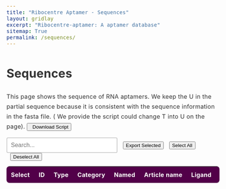 ```yaml
---
title: "Ribocentre Aptamer - Sequences"
layout: gridlay
excerpt: "Ribocentre-aptamer: A aptamer database"
sitemap: True
permalink: /sequences/
---
```

<html lang="en">
<head>
<meta http-equiv="Content-type" content="text/html; charset=utf-8">

<meta name="viewport" content="width=device-width,initial-scale=1,user-scalable=no">
<title>Ribocentre-aptamer sequences</title>
<link rel="stylesheet" type="text/css" href="https://cdn.datatables.net/1.12.1/css/jquery.dataTables.min.css">
<style>
:root{
  --primary-color:#520049;
}
body{font-family:-apple-system,BlinkMacSystemFont,'Segoe UI',Roboto,'Helvetica Neue',Arial,sans-serif;line-height:1.7;color:#333;font-size:16px;letter-spacing:.3px;}
.table-style{width:100%;margin:20px 0;background:#fff;border-radius:8px;overflow:hidden;box-shadow:0 2px 4px rgba(0,0,0,0.1);font-family:-apple-system,BlinkMacSystemFont,'Segoe UI',Roboto,'Helvetica Neue',Arial,sans-serif;}
.table-style th{background:var(--primary-color);color:#fff;padding:12px;text-align:left;white-space:nowrap;font-size:16px;}
.table-style td{padding:12px;border-bottom:1px solid #e8e8e8;white-space:nowrap;font-size:16px;}
.table-style tbody tr:nth-child(even){background:rgba(245,245,245,0.5);}
.table-style tbody tr:hover{background:rgba(82,0,73,0.05);}
/* Dashboard数据详情表专用超链接样式 */
.data-table-section .table a {
    color: #520049 !important;
    text-decoration: none !important;
    font-weight: 600;
    transition: all 0.2s ease;
    padding: 2px 4px;
    border-radius: 3px;
    white-space: nowrap;
    font-size: 16px;
}

.data-table-section .table a:hover {
    color: #7a0070 !important;
    text-decoration: underline !important;
    background-color: rgba(82, 0, 73, 0.1);
}

.data-table-section .table a:visited {
    color: #520049 !important;
}

.data-table-section .table a:active {
    color: #520049 !important;
    background-color: rgba(82, 0, 73, 0.2);
}

.data-table-section .table td:nth-child(2) a {
    color: #520049 !important;
    font-weight: 700 !important;
}

.data-table-section .table td:nth-child(2) a:hover {
    color: #7a0070 !important;
    text-shadow: 0 1px 2px rgba(82, 0, 73, 0.3);
}
#searchBox{padding:10px;font-size:16px;border:2px solid #ccc;border-radius:4px;width:300px;white-space:nowrap;}
#searchBox:focus{outline:none;border-color:#efefef;}
#pagination button{
  background-color:#f8f9fa;
  border:1px solid #dee2e6;
  color:#495057;
  cursor:pointer;
  border-radius:4px;
}
#pagination button:hover{
  background-color:#e9ecef;
  border-color:#adb5bd;
}
/* 序列样式 */
.sequence-cell {
  font-family: 'Courier New', monospace;
  font-size: 16px;
  white-space: nowrap;
}
/* 按钮样式 */
.button {
  display: inline-block;
  padding: 8px 12px;
  margin-right: 10px;
  text-align: center;
  background-color: #ffffff;
  color: #520049;
  text-decoration: none;
  font-size: 16px;
  border: 1px solid #520049;
  border-radius: 5px;
  cursor: pointer;
  transition: all 0.3s ease;
  white-space: nowrap;
}
.button:hover {
  background-color: #520049;
  color: white;
}
/* Tooltip样式 */
.amir-tooltip {
  position: fixed;
  z-index: 999999;
  background: rgba(0, 0, 0, 0.9);
  color: white;
  padding: 10px 15px;
  border-radius: 8px;
  font-size: 12px;
  line-height: 1.4;
  max-width: 300px;
  opacity: 0;
  transition: opacity 0.3s ease;
  pointer-events: none;
  box-shadow: 0 4px 20px rgba(0, 0, 0, 0.3);
  word-wrap: break-word;
  white-space: normal;
}

.amir-tooltip .tooltip-content {
  word-wrap: break-word;
}

.amir-tooltip .tooltip-arrow {
  position: absolute;
  width: 0;
  height: 0;
  border-left: 5px solid transparent;
  border-right: 5px solid transparent;
  transition: none;
  bottom: -5px;
  left: 50%;
  transform: translateX(-50%);
  border-top: 5px solid rgba(0, 0, 0, 0.9);
  border-bottom: none;
}

.truncated-text {
  cursor: pointer;
  position: relative;
  white-space: nowrap;
  font-size: 16px;
}
/* 表格容器样式 */
.data-table-section > div {
  border-radius: 8px;
  box-shadow: 0 2px 4px rgba(0,0,0,0.1);
}
</style>

</head>
<body>
<h1 class="post-title">Sequences</h1>
<p>This page shows the sequence of RNA aptamers. We keep the U in the partial sequence because it is consistent with the sequence information in the fasta file. ( We provide the script could change T into U on the page). <a href="https://www.ribocentre.org/downloads/sequence-T2U.ipynb" target="_blank" download="sequence-T2U.ipynb"><button class="btn btn-secondary"><span class="glyphicon glyphicon-download-alt"></span>&nbsp;&nbsp;Download Script</button></a></p>
<div class="form-container" style="margin-bottom:15px;">
  <input type="text" id="searchBox" placeholder="Search...">
  <button id="exportBtn" class="button" style="margin-left:10px;">Export Selected</button>
  <button id="selectAllBtn" class="button" style="margin-left:10px;">Select All</button>
  <button id="deselectAllBtn" class="button" style="margin-left:10px;">Deselect All</button>
</div>
<section class="data-table-section">
  <div style="display: flex; overflow: auto;">
    <table id="seqTable" class="table table-style display" style="flex: 1;margin-top: 0px;margin-bottom: 0px;">
      <thead>
        <tr>
          <th>Select</th>
          <th>ID</th>
          <th>Type</th>
          <th>Category</th>
          <th>Named</th>
          <th>Article name</th>
          <th>Ligand</th>
          <th>Ligand Description</th>
          <th>CAS</th>
          <th>Sequence</th>
          <th>Length</th>
          <th>GC Content</th>
          <th>Affinity</th>
          <th>Year</th>
        </tr>
      </thead>
      <tbody></tbody>
    </table>
  </div>
</section>

<!-- Tooltip元素 -->
<div id="amirTooltip" class="amir-tooltip" style="opacity: 0;">
  <div class="tooltip-content"></div>
  <div class="tooltip-arrow"></div>
</div>

<script>

let table;
let tableData=[];

let currentPage = 1;
let rowsPerPage = 10;
let filteredRows = [];
let allRows = [];

function initSimpleTable(rows) {
  allRows = rows;
  filteredRows = rows;
  renderTable();
  setupPagination();
  
  // 简单的搜索功能
  $('#searchBox').on('input', function() {
    const searchTerm = this.value.toLowerCase();
    filteredRows = allRows.filter(row => {
      return row.some(cell => cell.toString().toLowerCase().includes(searchTerm));
    });
    currentPage = 1;
    renderTable();
    setupPagination();
  });
}

function renderTable() {
  const tbody = document.querySelector('#seqTable tbody');
  tbody.innerHTML = '';
  
  const startIndex = (currentPage - 1) * rowsPerPage;
  const endIndex = startIndex + rowsPerPage;
  const pageRows = filteredRows.slice(startIndex, endIndex);
  
  pageRows.forEach(row => {
    const tr = document.createElement('tr');
    row.forEach(cellData => {
      const td = document.createElement('td');
      td.innerHTML = cellData;
      tr.appendChild(td);
    });
    tbody.appendChild(tr);
  });
  
  // 添加tooltip监听器
  addTooltipListeners();
}

function setupPagination() {
  const totalPages = Math.ceil(filteredRows.length / rowsPerPage);
  let paginationHtml = '<div id="pagination" style="margin-top: 20px; text-align: center;">';
  
  // 上一页按钮
  if (currentPage > 1) {
    paginationHtml += `<button onclick="changePage(${currentPage - 1})" style="margin: 0 5px; padding: 5px 10px;">Previous Page</button>`;
  }
  
  // 页码按钮
  for (let i = Math.max(1, currentPage - 2); i <= Math.min(totalPages, currentPage + 2); i++) {
    if (i === currentPage) {
      paginationHtml += `<button style="margin: 0 5px; padding: 5px 10px; background-color: var(--primary-color); color: white;">${i}</button>`;
    } else {
      paginationHtml += `<button onclick="changePage(${i})" style="margin: 0 5px; padding: 5px 10px;">${i}</button>`;
    }
  }
  
  // 下一页按钮
  if (currentPage < totalPages) {
    paginationHtml += `<button onclick="changePage(${currentPage + 1})" style="margin: 0 5px; padding: 5px 10px;">Next Page</button>`;
  }
  
  paginationHtml += `<span style="margin-left: 20px;">Showing ${Math.min((currentPage - 1) * rowsPerPage + 1, filteredRows.length)}-${Math.min(currentPage * rowsPerPage, filteredRows.length)} of ${filteredRows.length} entries</span>`;
  paginationHtml += '</div>';
  
  // 移除旧的分页器
  const oldPagination = document.getElementById('pagination');
  if (oldPagination) {
    oldPagination.remove();
  }
  
  // 添加新的分页器
  document.querySelector('.data-table-section').insertAdjacentHTML('afterend', paginationHtml);
}

function changePage(page) {
  currentPage = page;
  renderTable();
  setupPagination();
}

// 辅助函数：截断文本
function truncateText(text, maxLength) {
  if (!text) return '';
  return text.length > maxLength ? text.substring(0, maxLength) + '...' : text;
}

// 辅助函数：转义HTML
function escapeHtml(text) {
  if (!text) return '';
  const div = document.createElement('div');
  div.textContent = text;
  return div.innerHTML;
}

// 序列染色函数
function colorizeSequence(sequence) {
  if (!sequence) return '';
  return sequence.replace(/[AUGC]/g, function(match) {
    switch(match) {
      case 'A': return '<span style="color: #ff6b6b;">A</span>';
      case 'U': return '<span style="color: #4ecdc4;">U</span>';
      case 'G': return '<span style="color: #45b7d1;">G</span>';
      case 'C': return '<span style="color: #f9ca24;">C</span>';
      default: return match;
    }
  });
}

// 显示tooltip
function showAmirTooltip(content, clientX, clientY) {
  const tooltip = document.getElementById('amirTooltip');
  if (!tooltip) return;
  
  const tooltipContent = tooltip.querySelector('.tooltip-content');
  if (!tooltipContent) return;
  
  tooltipContent.innerHTML = content;
  
  // 确保tooltip可见以计算尺寸
  tooltip.style.opacity = '0';
  tooltip.style.display = 'block';
  tooltip.style.position = 'fixed';
  tooltip.style.transform = 'none';
  
  // 获取tooltip尺寸
  const tooltipRect = tooltip.getBoundingClientRect();
  const viewportWidth = window.innerWidth;
  const viewportHeight = window.innerHeight;
  
  // 计算最佳位置
  let left = clientX - (tooltipRect.width / 2);
  let top = clientY - tooltipRect.height - 15;
  let arrowPosition = 'bottom';
  
  // 边界检查
  if (left + tooltipRect.width > viewportWidth) {
    left = viewportWidth - tooltipRect.width - 10;
  }
  
  if (left < 10) {
    left = 10;
  }
  
  if (top < 10) {
    top = clientY + 15;
    arrowPosition = 'top';
  }
  
  tooltip.style.left = left + 'px';
  tooltip.style.top = top + 'px';
  tooltip.style.opacity = '1';
}

// 隐藏tooltip
function hideAmirTooltip() {
  const tooltip = document.getElementById('amirTooltip');
  if (tooltip) {
    tooltip.style.opacity = '0';
  }
}

// 添加tooltip事件监听器
function addTooltipListeners() {
  const truncatedTexts = document.querySelectorAll('.truncated-text');
  truncatedTexts.forEach(element => {
    element.style.cursor = 'pointer';
    
    element.addEventListener('mouseenter', (e) => {
      const fullText = e.target.getAttribute('data-full-text');
      const isSequence = e.target.getAttribute('data-is-sequence') === 'true';
      
      // 如果是序列，使用染色逻辑；否则使用原始文本
      const htmlContent = isSequence ? colorizeSequence(fullText) : fullText;
      showAmirTooltip(htmlContent, e.clientX, e.clientY);
    });

    element.addEventListener('mousemove', (e) => {
      const fullText = e.target.getAttribute('data-full-text');
      const isSequence = e.target.getAttribute('data-is-sequence') === 'true';
      
      // 如果是序列，使用染色逻辑；否则使用原始文本
      const htmlContent = isSequence ? colorizeSequence(fullText) : fullText;
      showAmirTooltip(htmlContent, e.clientX, e.clientY);
    });

    element.addEventListener('mouseleave', () => {
      hideAmirTooltip();
    });
  });
}

function buildRows(data){
  return data.map(d=>{
    // 处理链接
    const aptamerLink = d.Linker ? `<a href="${d.Linker}" target="_blank">${d.Named || 'N/A'}</a>` : (d.Named || 'N/A');
    
    // 处理PubMed链接
    const yearLink = d['Link to PubMed Entry'] ? `<a href="${d['Link to PubMed Entry']}" target="_blank">${d.Year || 'N/A'}</a>` : (d.Year || 'N/A');
    
    // 处理CAS字段 - 使用tooltip显示完整内容
    const casField = d.CAS ? `<span class="truncated-text" data-full-text="${escapeHtml(d.CAS)}" data-is-sequence="false">${truncateText(d.CAS, 20)}</span>` : 'N/A';
    
    // 处理序列字段 - 使用tooltip显示完整序列并染色
    const sequenceField = d.Sequence ? `<span class="truncated-text sequence-cell" data-full-text="${escapeHtml(d.Sequence)}" data-is-sequence="true">${truncateText(d.Sequence, 6)}</span>` : 'N/A';
    
    // 处理配体描述字段 - 使用tooltip显示完整内容
    const ligandDesc = d['Ligand Description'] ? `<span class="truncated-text" data-full-text="${escapeHtml(d['Ligand Description'])}" data-is-sequence="false">${truncateText(d['Ligand Description'], 20)}</span>` : 'N/A';
    
    return [
      '<input type="checkbox" class="row-select">',
      d.ID || 'N/A',
      d.Type || 'N/A',
      d.Category || 'N/A',
      aptamerLink,
      d['Article name'] || 'N/A',
      d.Ligand || 'N/A',
      ligandDesc,
      casField,
      sequenceField,
      d.Length || 'N/A',
      d['GC Content'] || 'N/A',
      d.Affinity || 'N/A',
      yearLink
    ];
  });
}

function loadData(){
  fetch('{{ site.baseurl }}/apidata/sequences_cleaned.json')
    .then(r=>r.json())
    .then(json=>{
      // 处理数据结构，如果数据在Sheet1中
      let data = json.Sheet1 || json;
      
      // 检查URL参数，如果有id参数则过滤数据
      const urlParams = new URLSearchParams(window.location.search);
      const targetId = urlParams.get('id');
      const searchQuery = urlParams.get('search');
      const formatParam = urlParams.get('format');
      
      if (targetId) {
        data = data.filter(item => item.ID === targetId);
      }
      
              // 如果请求JSON格式，直接返回数据
        if (formatParam === 'json') {
          let responseData = data;
          let originalCount = data.length;
          
          // 如果有搜索参数，进行搜索过滤
          if (searchQuery) {
            responseData = data.filter(item => {
              return Object.values(item).some(value => 
                value && value.toString().toLowerCase().includes(searchQuery.toLowerCase())
              );
            });
          }
          
          // 构建完整的API响应
          const apiResponse = {
            success: true,
            message: responseData.length === 0 ? "No results found" : `Found ${responseData.length} result(s)`,
            query: {
              search: searchQuery || null,
              id: targetId || null,
              timestamp: new Date().toISOString(),
              endpoint: "/sequences/"
            },
            statistics: {
              total_in_database: originalCount,
              filtered_results: responseData.length,
              search_performed: !!searchQuery,
              id_filter_applied: !!targetId
            },
            data: responseData.length === 0 ? [] : responseData
          };
          
          // 如果没有结果，添加建议
          if (responseData.length === 0 && searchQuery) {
            apiResponse.suggestions = [
              "Try a broader search term",
              "Check spelling of your search query",
              "Use partial matching (e.g., 'ATP' instead of 'ATP-binding')",
              "Browse all data: /sequences/ or /api/"
            ];
          }
          
          // 返回JSON数据
          document.body.innerHTML = '<pre style="background: #f8f9fa; padding: 20px; border-radius: 5px; border: 1px solid #dee2e6; color: #495057;">' + 
            JSON.stringify(apiResponse, null, 2) + '</pre>';
          document.body.style.fontFamily = 'Monaco, "Lucida Console", monospace';
          document.body.style.padding = '20px';
          document.body.style.margin = '0';
          document.body.style.backgroundColor = '#ffffff';
          return;
      }
      
      tableData=data;
      const rows=buildRows(data);
      
      // 确保 DataTable 函数存在
      if (typeof $.fn.DataTable === 'undefined') {
        console.error('DataTable is not loaded, trying alternative initialization');
        // 如果 DataTable 没有加载，尝试简单的表格显示
        initSimpleTable(rows);
        return;
      }
      
      try {
        table=$('#seqTable').DataTable({
          data:rows,
          columns:[
            {title:'Select',orderable:false},
            {title:'ID'},
            {title:'Type'},
            {title:'Category'},
            {title:'Named'},
            {title:'Article name'},
            {title:'Ligand'},
            {title:'Ligand Description'},
            {title:'CAS'},
            {title:'Sequence'},
            {title:'Length'},
            {title:'GC Content'},
            {title:'Affinity'},
            {title:'Year'}
          ],
          responsive:true,
          pageLength:25,
          dom:'lrtip',
          drawCallback: function() {
            // 每次重绘表格后添加tooltip监听器
            addTooltipListeners();
          }
        });
        $('#searchBox').on('input',function(){table.search(this.value).draw();});
        
        // 如果URL中有search参数，自动执行搜索
        if (searchQuery) {
          $('#searchBox').val(searchQuery);
          if (table && typeof table.search === 'function') {
            table.search(searchQuery).draw();
          }
        }
      } catch (error) {
        console.error('DataTable initialization failed:', error);
        initSimpleTable(rows);
        
        // 如果URL中有search参数，自动执行搜索（简单表格模式）
        if (searchQuery) {
          $('#searchBox').val(searchQuery);
          $('#searchBox').trigger('input');
        }
      }
    })
    .catch(error => {
      console.error('Error loading data:', error);
    });
}

function exportSelected(){
  const selected=[];
  let rows=[];
  
  if (table && typeof table.rows === 'function') {
    // DataTable 模式
    table.rows().every(function(){
      const node=this.node();
      if($(node).find('input.row-select').prop('checked')){
        selected.push(this.data());
      }
    });
    rows=selected.length?selected:table.rows().data().toArray();
  } else {
    // 简单表格模式
    $('#seqTable tbody tr').each(function() {
      if ($(this).find('input.row-select').prop('checked')) {
        const rowData = [];
        $(this).find('td').each(function() {
          rowData.push($(this).html());
        });
        selected.push(rowData);
      }
    });
    
    if (selected.length === 0) {
      // 如果没有选中任何行，导出所有可见行
      $('#seqTable tbody tr').each(function() {
        const rowData = [];
        $(this).find('td').each(function() {
          rowData.push($(this).html());
        });
        rows.push(rowData);
      });
    } else {
      rows = selected;
    }
  }
  
  const headers=['ID','Type','Category','Named','Article name','Ligand','Ligand Description','CAS','Sequence','Length','GC Content','Affinity','Year'];
  const csv=[headers.join(',')];
  rows.forEach(r=>{
    // 跳过第一个复选框列
    const exportRow = r.slice(1);
    csv.push([
      exportRow[0].replace(/<[^>]+>/g,''),
      `"${exportRow[1].replace(/"/g,'""')}"`,
      `"${exportRow[2].replace(/"/g,'""')}"`,
      `"${exportRow[3].replace(/<[^>]+>/g,'').replace(/"/g,'""')}"`,
      `"${exportRow[4].replace(/"/g,'""')}"`,
      `"${exportRow[5].replace(/"/g,'""')}"`,
      `"${exportRow[6].replace(/<[^>]+>/g,'').replace(/"/g,'""')}"`,
      `"${exportRow[7].replace(/<[^>]+>/g,'').replace(/"/g,'""')}"`,
      `"${exportRow[8].replace(/<[^>]+>/g,'').replace(/"/g,'""')}"`,
      exportRow[9].replace(/<[^>]+>/g,''),
      exportRow[10].replace(/<[^>]+>/g,''),
      `"${exportRow[11].replace(/"/g,'""')}"`,
      exportRow[12].replace(/<[^>]+>/g,'')
    ].join(','));
  });
  const csvContent='data:text/csv;charset=utf-8,'+csv.join('\n');
  const link=document.createElement('a');
  link.setAttribute('href',encodeURI(csvContent));
  link.setAttribute('download','sequences.csv');
  document.body.appendChild(link);link.click();document.body.removeChild(link);
}

function selectAll() {
  $('#seqTable tbody tr:visible input.row-select').prop('checked', true);
}

function deselectAll() {
  $('#seqTable tbody tr input.row-select').prop('checked', false);
}

$(document).ready(function(){
  // 确保tooltip元素存在
  if (!document.getElementById('amirTooltip')) {
    const tooltip = document.createElement('div');
    tooltip.id = 'amirTooltip';
    tooltip.className = 'amir-tooltip';
    tooltip.style.opacity = '0';
    tooltip.innerHTML = `
      <div class="tooltip-content"></div>
      <div class="tooltip-arrow"></div>
    `;
    document.body.appendChild(tooltip);
  }
  
  // 等待所有脚本加载完成
  setTimeout(function() {
    loadData();
    $('#exportBtn').on('click',exportSelected);
    $('#selectAllBtn').on('click',selectAll);
    $('#deselectAllBtn').on('click',deselectAll);
  }, 100);
});
</script>
</body>
</html>
